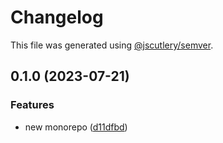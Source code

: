 # Changelog

This file was generated using [@jscutlery/semver](https://github.com/jscutlery/semver).

## 0.1.0 (2023-07-21)


### Features

* new monorepo ([d11dfbd](https://github.com/highcard-dev/monorepo/commit/d11dfbd52c9fa4e14fe067105c0ee8feabc06c94))
